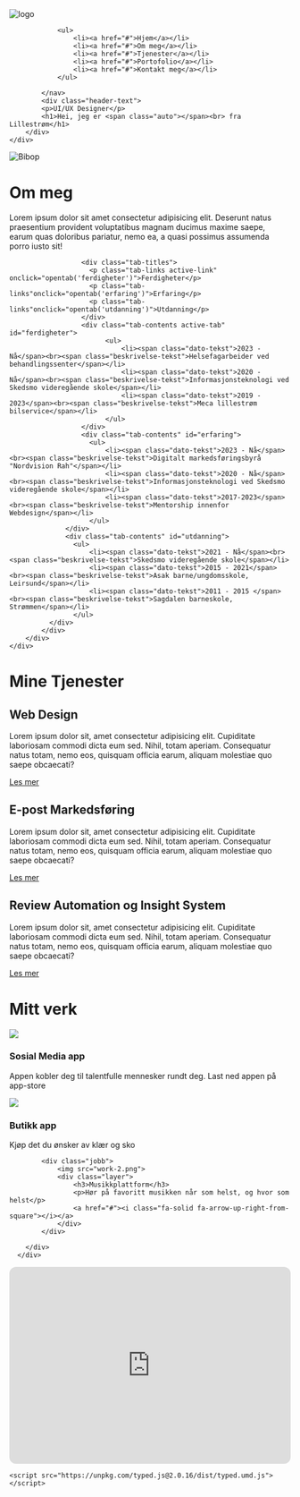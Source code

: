 <!DOCTYPE html>
<html lang="no">
<head>
  <meta charset="UTF-8"> 
  <title>Personlig Portfolio Nettside</title>
  <link rel="stylesheet" href="/Users/mardinrah/Desktop/svelte-app/my-app/src/routes/stylo/stylo.css">
  <script src="https://kit.fontawesome.com/6b16a968ef.js" crossorigin="anonymous"></script>
</head>
<body>
    <div
        id="header" >
        <div class="container">
            <nav> 
                <img src="1-removebg-preview.png" alt="logo" class="logo">

                <ul>
                    <li><a href="#">Hjem</a></li>
                    <li><a href="#">Om meg</a></li>
                    <li><a href="#">Tjenester</a></li>
                    <li><a href="#">Portofolio</a></li>
                    <li><a href="#">Kontakt meg</a></li>
                </ul>

            </nav>
            <div class="header-text">
            <p>UI/UX Designer</p>
            <h1>Hei, jeg er <span class="auto"></span><br> fra Lillestrøm</h1>
        </div>
    </div>
</div>

<!--OM MEG OM MEG OM MEG OM MEG OM MEG OM MEG OM MEG OM MEG-->

<div id="om-meg">
    <div class="container">
        <div class="row">
            <div class="om-meg-col-1">
                <img src="Albert.jpeg" alt="Bibop" class="Bibop"> <!--Endre bilde her-->
            </div>
            <div class="om-meg-col-2">
                <h1 class="undertittel">Om meg</h1>
                <p>Lorem ipsum dolor sit amet consectetur adipisicing elit.
                     Deserunt natus praesentium provident voluptatibus magnam ducimus maxime saepe,
                      earum quas doloribus pariatur, nemo ea, a quasi possimus assumenda porro iusto sit!</p>

                      <div class="tab-titles">
                        <p class="tab-links active-link" onclick="opentab('ferdigheter')">Ferdigheter</p>
                        <p class="tab-links"onclick="opentab('erfaring')">Erfaring</p>
                        <p class="tab-links"onclick="opentab('utdanning')">Utdanning</p>
                      </div>
                      <div class="tab-contents active-tab" id="ferdigheter">
                            <ul>
                                <li><span class="dato-tekst">2023 - Nå</span><br><span class="beskrivelse-tekst">Helsefagarbeider ved behandlingssenter</span></li>
                                <li><span class="dato-tekst">2020 - Nå</span><br><span class="beskrivelse-tekst">Informasjonsteknologi ved Skedsmo videregående skole</span></li>
                                <li><span class="dato-tekst">2019 - 2023</span><br><span class="beskrivelse-tekst">Meca lillestrøm bilservice</span></li>
                            </ul>
                      </div>
                      <div class="tab-contents" id="erfaring">
                        <ul>
                            <li><span class="dato-tekst">2023 - Nå</span><br><span class="beskrivelse-tekst">Digitalt markedsføringsbyrå "Nordvision Rah"</span></li>
                            <li><span class="dato-tekst">2020 - Nå</span><br><span class="beskrivelse-tekst">Informasjonsteknologi ved Skedsmo videregående skole</span></li>
                            <li><span class="dato-tekst">2017-2023</span><br><span class="beskrivelse-tekst">Mentorship innenfor Webdesign</span></li>
                        </ul>
                  </div>
                  <div class="tab-contents" id="utdanning">
                    <ul>
                        <li><span class="dato-tekst">2021 - Nå</span><br><span class="beskrivelse-tekst">Skedsmo videregående skole</span></li>
                        <li><span class="dato-tekst">2015 - 2021</span><br><span class="beskrivelse-tekst">Asak barne/ungdomsskole, Leirsund</span></li>
                        <li><span class="dato-tekst">2011 - 2015 </span><br><span class="beskrivelse-tekst">Sagdalen barneskole, Strømmen</span></li>
                    </ul>
              </div>
            </div>
        </div>
    </div>
</div>
<!--SERVICES SERVICES SERVICES SERVICES SERVICES SERVICES SERVICES-->
<div id="tjenester">
    <div class="container">
<h1 class="undertittel">Mine Tjenester</h1>
<div class="services-list">
<div>
    <i class="fa-solid fa-code fa-2xl"></i>
    <h2>Web Design</h2>
    <p>Lorem ipsum dolor sit, amet consectetur adipisicing elit. 
        Cupiditate laboriosam commodi dicta eum sed. 
        Nihil, totam aperiam. Consequatur natus totam, nemo eos, quisquam officia earum, 
        aliquam molestiae quo saepe obcaecati?</p>
        <a href="#">Les mer</a>
</div>
<div>
    <i class="fa-solid fa-comments-dollar fa-2xl"></i>
    <h2>E-post Markedsføring</h2>
    <p>Lorem ipsum dolor sit, amet consectetur adipisicing elit. 
        Cupiditate laboriosam commodi dicta eum sed. 
        Nihil, totam aperiam. Consequatur natus totam, nemo eos, quisquam officia earum, 
        aliquam molestiae quo saepe obcaecati?</p>
        <a href="#">Les mer</a>
</div>
<div>
    <i class="fa-solid fa-face-smile-wink fa-2xl"></i>
    <h2>Review Automation og Insight System</h2>
    <p>Lorem ipsum dolor sit, amet consectetur adipisicing elit. 
        Cupiditate laboriosam commodi dicta eum sed. 
        Nihil, totam aperiam. Consequatur natus totam, nemo eos, quisquam officia earum, 
        aliquam molestiae quo saepe obcaecati?</p>
        <a href="#">Les mer</a>
</div>
</div>
<!--Portfolio Portfolio Portfolio Portfolio Portfolio Portfolio Portfolio Portfolio-->
<div id="portfolio"> 
    <div class="container">
        <h1 class="undertittel">Mitt verk</h1>
        <div class="jobb-liste">
             <div class="jobb">
                <img src="work-1.png">
                <div class="layer">
                    <h3>Sosial Media app</h3>
                    <p>Appen kobler deg til talentfulle mennesker rundt deg. Last ned appen på app-store</p>
                    <a href="#"><i class="fa-solid fa-arrow-up-right-from-square"></i></a>
                </div>
            </div>
            <div class="jobb">
                <img src="work-3.png">
                <div class="layer">
                    <h3>Butikk app</h3>
                    <p>Kjøp det du ønsker av klær og sko</p>
                    <a href="#"><i class="fa-solid fa-arrow-up-right-from-square"></i></a>
                </div>
            </div>
            
            <div class="jobb">
                <img src="work-2.png">
                <div class="layer">
                    <h3>Musikkplattform</h3>
                    <p>Hør på favoritt musikken når som helst, og hvor som helst</p>
                    <a href="#"><i class="fa-solid fa-arrow-up-right-from-square"></i></a>
                </div>
            </div>
           
        </div>
      </div>
</div>
<iframe style="border-radius:12px" src="https://open.spotify.com/embed/playlist/37i9dQZF1EQqA6klNdJvwx?utm_source=generator&theme=0" 
width="100%" height="352" frameBorder="0" allowfullscreen="" allow="autoplay; clipboard-write; encrypted-media; fullscreen; picture-in-picture" loading="lazy"></iframe>



    <script src="https://unpkg.com/typed.js@2.0.16/dist/typed.umd.js"></script>

<script>

var typed = new Typed(".auto", {
    strings: ["Mardin Rah", "en web-designer", "Mardin", "Rah"],
    typeSpeed: 50,
    backSpeed: 50,
    loop: true
});

</script>

<script>

var tablinks = document.getElementsByClassName("tab-links");
var tabcontents = document.getElementsByClassName("tab-contents");

function opentab(tabname) {
    for (tablink of tablinks){
        tablink.classList.remove("active-link");
    }
    for (tabcontent of tabcontents){
        tabcontent.classList.remove("active-tab")
    }
    event.currentTarget.classList.add("active-link");
    document.getElementById(tabname).classList.add("active-tab");
  
}

</script>

</body>
 
    





  </Html>  
